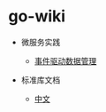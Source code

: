 # go-wiki


- 微服务实践
  + [事件驱动数据管理](/microservice/data-driven-management)
  
- 标准库文档
  + [中文](http://blog.huangz.me/2017/go-stdlib-container-list.html)
